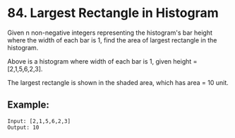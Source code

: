 # 84. Largest Rectangle in Histogram

Given n non-negative integers representing the histogram's bar height where the width of each bar is 1, find the area of largest rectangle in the histogram.

Above is a histogram where width of each bar is 1, given height = [2,1,5,6,2,3].

The largest rectangle is shown in the shaded area, which has area = 10 unit.

## Example:

```
Input: [2,1,5,6,2,3]
Output: 10
```